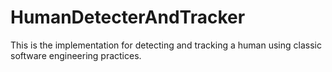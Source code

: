 # HumanDetecterAndTracker
This is the implementation for detecting and tracking a human using classic software engineering practices.
